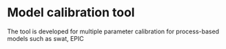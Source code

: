 # Model calibration tool
The tool is developed for multiple parameter calibration for process-based models such as swat, EPIC 

